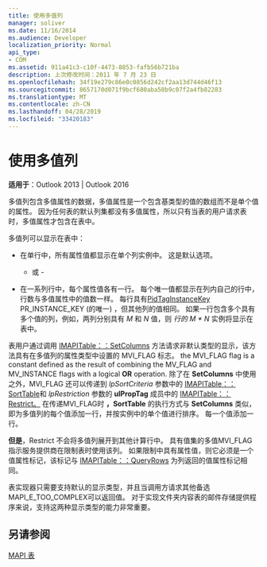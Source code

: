 ```yaml
---
title: 使用多值列
manager: soliver
ms.date: 11/16/2014
ms.audience: Developer
localization_priority: Normal
api_type:
- COM
ms.assetid: 911a41c3-c10f-4473-8853-fafb56b721ba
description: 上次修改时间：2011 年 7 月 23 日
ms.openlocfilehash: 34f19e279c86e0c0856d242cf2aa13d744d46f13
ms.sourcegitcommit: 8657170d071f9bcf680aba50b9c07f2a4fb82283
ms.translationtype: MT
ms.contentlocale: zh-CN
ms.lasthandoff: 04/28/2019
ms.locfileid: "33420183"
---
```

# <a name="working-with-multivalued-columns"></a>使用多值列

  
  
**适用于**：Outlook 2013 | Outlook 2016 
  
多值列包含多值属性的数据，多值属性是一个包含基类型的值的数组而不是单个值的属性。 因为任何表的默认列集都没有多值属性，所以只有当表的用户请求表时，多值属性才包含在表中。 
  
多值列可以显示在表中：
  
- 在单行中，所有属性值都显示在单个列实例中。 这是默认选项。
    
    - 或 -
    
- 在一系列行中，每个属性值各有一行。 每个唯一值都显示在列内自己的行中，行数与多值属性中的值数一样。 每行具有[PidTagInstanceKey](pidtaginstancekey-canonical-property.md) PR_INSTANCE_KEY (的唯一) ，但其他列的值相同。  如果一行包含多个具有多个值的列，例如，两列分别具有  _M_ 和  _N_ 值，则  _行的 M \* N_ 实例将显示在表中。 
    
表用户通过调用 [IMAPITable：：SetColumns](imapitable-setcolumns.md) 方法请求非默认类型的显示，该方法具有在多值列的属性类型中设置的 MVI_FLAG 标志。 the MVI_FLAG flag is a constant defined as the result of combining the MV_FLAG and MV_INSTANCE flags with a logical **OR** operation. 除了在 **SetColumns** 中使用之外，MVI_FLAG 还可以传递到 _lpSortCriteria_ 参数中的 [IMAPITable：：SortTable](imapitable-sorttable.md)和 _lpRestriction_ 参数的 **ulPropTag** 成员中的 [IMAPITable：：Restrict。](imapitable-restrict.md) 在传递MVI_FLAG时 **，SortTable** 的执行方式与 **SetColumns** 类似，即为多值列的每个值添加一行，并按实例中的单个值进行排序。 每一个值添加一行。 
  
 **但是**，Restrict 不会将多值列展开到其他计算行中。 具有值集的多值MVI_FLAG指示服务提供商在限制表时使用该列。 如果限制中具有属性值，则它必须是一个值属性标记，该标记与 [IMAPITable：：QueryRows](imapitable-queryrows.md) 为列返回的值属性标记相同。 
  
表实现器只需要支持默认的显示类型，并且当调用方请求其他备选MAPI_E_TOO_COMPLEX可以返回值。 对于实现文件夹内容表的邮件存储提供程序来说，支持这两种显示类型的能力非常重要。 
  
## <a name="see-also"></a>另请参阅



[MAPI 表](mapi-tables.md)

